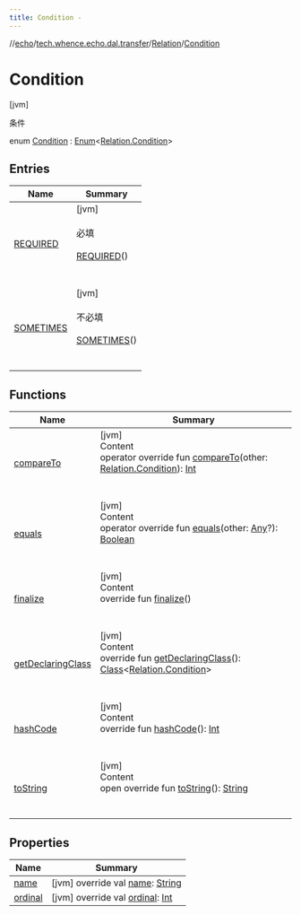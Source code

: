 ```yaml
---
title: Condition -
---
```

//[echo](../../../index.md)/[tech.whence.echo.dal.transfer](../../index.md)/[Relation](../index.md)/[Condition](index.md)



# Condition  
 [jvm] 

条件

enum [Condition](index.md) : [Enum](https://kotlinlang.org/api/latest/jvm/stdlib/kotlin/-enum/index.html)<[Relation.Condition](index.md)>    


## Entries  
  
|  Name|  Summary| 
|---|---|
| [REQUIRED](-r-e-q-u-i-r-e-d/index.md)|  [jvm] <br><br>必填<br><br>[REQUIRED](-r-e-q-u-i-r-e-d/index.md)()  <br>  <br>   <br>
| [SOMETIMES](-s-o-m-e-t-i-m-e-s/index.md)|  [jvm] <br><br>不必填<br><br>[SOMETIMES](-s-o-m-e-t-i-m-e-s/index.md)()  <br>  <br>   <br>


## Functions  
  
|  Name|  Summary| 
|---|---|
| [compareTo](-s-o-m-e-t-i-m-e-s/index.md#kotlin/Enum/compareTo/#tech.whence.echo.dal.transfer.Relation.Condition/PointingToDeclaration/)| [jvm]  <br>Content  <br>operator override fun [compareTo](-s-o-m-e-t-i-m-e-s/index.md#kotlin/Enum/compareTo/#tech.whence.echo.dal.transfer.Relation.Condition/PointingToDeclaration/)(other: [Relation.Condition](index.md)): [Int](https://kotlinlang.org/api/latest/jvm/stdlib/kotlin/-int/index.html)  <br><br><br>
| [equals](../../../tech.whence.echo.webclient.response/-response-mocker/-purpose/-p-a-r-s-e-d/index.md#kotlin/Enum/equals/#kotlin.Any?/PointingToDeclaration/)| [jvm]  <br>Content  <br>operator override fun [equals](../../../tech.whence.echo.webclient.response/-response-mocker/-purpose/-p-a-r-s-e-d/index.md#kotlin/Enum/equals/#kotlin.Any?/PointingToDeclaration/)(other: [Any](https://kotlinlang.org/api/latest/jvm/stdlib/kotlin/-any/index.html)?): [Boolean](https://kotlinlang.org/api/latest/jvm/stdlib/kotlin/-boolean/index.html)  <br><br><br>
| [finalize](../../../tech.whence.echo.webclient.response/-response-mocker/-purpose/-p-a-r-s-e-d/index.md#kotlin/Enum/finalize/#/PointingToDeclaration/)| [jvm]  <br>Content  <br>override fun [finalize](../../../tech.whence.echo.webclient.response/-response-mocker/-purpose/-p-a-r-s-e-d/index.md#kotlin/Enum/finalize/#/PointingToDeclaration/)()  <br><br><br>
| [getDeclaringClass](../../../tech.whence.echo.webclient.response/-response-mocker/-purpose/-p-a-r-s-e-d/index.md#kotlin/Enum/getDeclaringClass/#/PointingToDeclaration/)| [jvm]  <br>Content  <br>override fun [getDeclaringClass](../../../tech.whence.echo.webclient.response/-response-mocker/-purpose/-p-a-r-s-e-d/index.md#kotlin/Enum/getDeclaringClass/#/PointingToDeclaration/)(): [Class](https://docs.oracle.com/javase/8/docs/api/java/lang/Class.html)<[Relation.Condition](index.md)>  <br><br><br>
| [hashCode](../../../tech.whence.echo.webclient.response/-response-mocker/-purpose/-p-a-r-s-e-d/index.md#kotlin/Enum/hashCode/#/PointingToDeclaration/)| [jvm]  <br>Content  <br>override fun [hashCode](../../../tech.whence.echo.webclient.response/-response-mocker/-purpose/-p-a-r-s-e-d/index.md#kotlin/Enum/hashCode/#/PointingToDeclaration/)(): [Int](https://kotlinlang.org/api/latest/jvm/stdlib/kotlin/-int/index.html)  <br><br><br>
| [toString](../../../tech.whence.echo.webclient.response/-response-mocker/-purpose/-p-a-r-s-e-d/index.md#kotlin/Enum/toString/#/PointingToDeclaration/)| [jvm]  <br>Content  <br>open override fun [toString](../../../tech.whence.echo.webclient.response/-response-mocker/-purpose/-p-a-r-s-e-d/index.md#kotlin/Enum/toString/#/PointingToDeclaration/)(): [String](https://kotlinlang.org/api/latest/jvm/stdlib/kotlin/-string/index.html)  <br><br><br>


## Properties  
  
|  Name|  Summary| 
|---|---|
| [name](index.md#tech.whence.echo.dal.transfer/Relation.Condition/name/#/PointingToDeclaration/)|  [jvm] override val [name](index.md#tech.whence.echo.dal.transfer/Relation.Condition/name/#/PointingToDeclaration/): [String](https://kotlinlang.org/api/latest/jvm/stdlib/kotlin/-string/index.html)   <br>
| [ordinal](index.md#tech.whence.echo.dal.transfer/Relation.Condition/ordinal/#/PointingToDeclaration/)|  [jvm] override val [ordinal](index.md#tech.whence.echo.dal.transfer/Relation.Condition/ordinal/#/PointingToDeclaration/): [Int](https://kotlinlang.org/api/latest/jvm/stdlib/kotlin/-int/index.html)   <br>

